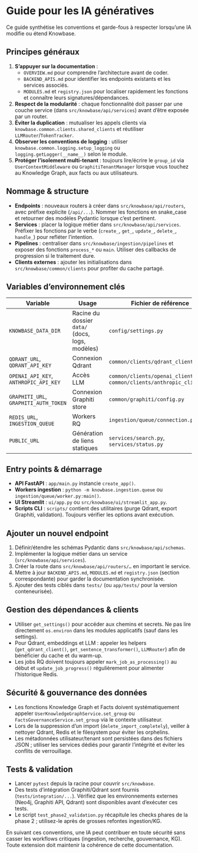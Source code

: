 # Guide pour les IA génératives

Ce guide synthétise les conventions et garde-fous à respecter lorsqu’une IA modifie ou étend Knowbase.

## Principes généraux

1. **S’appuyer sur la documentation** :
   - `OVERVIEW.md` pour comprendre l’architecture avant de coder.
   - `BACKEND_APIS.md` pour identifier les endpoints existants et les services associés.
   - `MODULES.md` et `registry.json` pour localiser rapidement les fonctions et connaître leurs signatures/dépendances.
2. **Respect de la modularité** : chaque fonctionnalité doit passer par une couche service (dans `src/knowbase/api/services`) avant d’être exposée par un router.
3. **Éviter la duplication** : mutualiser les appels clients via `knowbase.common.clients.shared_clients` et réutiliser `LLMRouter`/`TokenTracker`.
4. **Observer les conventions de logging** : utiliser `knowbase.common.logging.setup_logging` ou `logging.getLogger(__name__)` selon le module.
5. **Protéger l’isolement multi-tenant** : toujours lire/écrire le `group_id` via `UserContextMiddleware` ou `GraphitiTenantManager` lorsque vous touchez au Knowledge Graph, aux facts ou aux utilisateurs.

## Nommage & structure

- **Endpoints** : nouveaux routers à créer dans `src/knowbase/api/routers`, avec préfixe explicite (`/api/...`). Nommer les fonctions en snake_case et retourner des modèles Pydantic lorsque c’est pertinent.
- **Services** : placer la logique métier dans `src/knowbase/api/services`. Préfixer les fonctions par le verbe (`create_`, `get_`, `update_`, `delete_`, `handle_`) pour refléter l’intention.
- **Pipelines** : centraliser dans `src/knowbase/ingestion/pipelines` et exposer des fonctions `process_*` ou `main`. Utiliser des callbacks de progression si le traitement dure.
- **Clients externes** : ajouter les initialisations dans `src/knowbase/common/clients` pour profiter du cache partagé.

## Variables d’environnement clés

| Variable | Usage | Fichier de référence |
| --- | --- | --- |
| `KNOWBASE_DATA_DIR` | Racine du dossier `data/` (docs, logs, modèles) | `config/settings.py` |
| `QDRANT_URL`, `QDRANT_API_KEY` | Connexion Qdrant | `common/clients/qdrant_client.py` |
| `OPENAI_API_KEY`, `ANTHROPIC_API_KEY` | Accès LLM | `common/clients/openai_client.py`, `common/clients/anthropic_client.py` |
| `GRAPHITI_URL`, `GRAPHITI_AUTH_TOKEN` | Connexion Graphiti store | `common/graphiti/config.py` |
| `REDIS_URL`, `INGESTION_QUEUE` | Workers RQ | `ingestion/queue/connection.py` |
| `PUBLIC_URL` | Génération de liens statiques | `services/search.py`, `services/status.py` |

## Entry points & démarrage

- **API FastAPI** : `app/main.py` instancie `create_app()`.
- **Workers ingestion** : `python -m knowbase.ingestion.queue` ou `ingestion/queue/worker.py:main()`.
- **UI Streamlit** : `ui/app.py` ou `src/knowbase/ui/streamlit_app.py`.
- **Scripts CLI** : `scripts/` contient des utilitaires (purge Qdrant, export Graphiti, validation). Toujours vérifier les options avant exécution.

## Ajouter un nouvel endpoint

1. Définir/étendre les schémas Pydantic dans `src/knowbase/api/schemas`.
2. Implémenter la logique métier dans un service (`src/knowbase/api/services`).
3. Créer la route dans `src/knowbase/api/routers/…` en important le service.
4. Mettre à jour `BACKEND_APIS.md`, `MODULES.md` et `registry.json` (section correspondante) pour garder la documentation synchronisée.
5. Ajouter des tests ciblés dans `tests/` (ou `app/tests/` pour la version conteneurisée).

## Gestion des dépendances & clients

- Utiliser `get_settings()` pour accéder aux chemins et secrets. Ne pas lire directement `os.environ` dans les modules applicatifs (sauf dans les settings).
- Pour Qdrant, embeddings et LLM : appeler les helpers (`get_qdrant_client()`, `get_sentence_transformer()`, `LLMRouter`) afin de bénéficier du cache et du warm-up.
- Les jobs RQ doivent toujours appeler `mark_job_as_processing()` au début et `update_job_progress()` régulièrement pour alimenter l’historique Redis.

## Sécurité & gouvernance des données

- Les fonctions Knowledge Graph et Facts doivent systématiquement appeler `UserKnowledgeGraphService.set_group` ou `FactsGovernanceService.set_group` via le contexte utilisateur.
- Lors de la suppression d’un import (`delete_import_completely`), veiller à nettoyer Qdrant, Redis et le filesystem pour éviter les orphelins.
- Les métadonnées utilisateur/tenant sont persistées dans des fichiers JSON ; utiliser les services dédiés pour garantir l’intégrité et éviter les conflits de verrouillage.

## Tests & validation

- Lancer `pytest` depuis la racine pour couvrir `src/knowbase`.
- Des tests d’intégration Graphiti/Qdrant sont fournis (`tests/integration/...`). Vérifiez que les environnements externes (Neo4j, Graphiti API, Qdrant) sont disponibles avant d’exécuter ces tests.
- Le script `test_phase2_validation.py` récapitule les checks phares de la phase 2 ; utilisez-le après de grosses refontes ingestion/KG.

En suivant ces conventions, une IA peut contribuer en toute sécurité sans casser les workflows critiques (ingestion, recherche, gouvernance, KG). Toute extension doit maintenir la cohérence de cette documentation.
